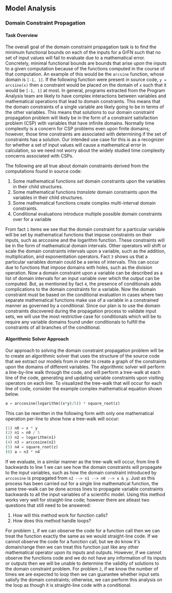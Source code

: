 ## Model Analysis

### Domain Constraint Propagation
#### Task Overview
The overall goal of the domain constraint propagation task is to find the minimum functional bounds on each of the inputs for a GrFN such that no set of input values will fail to evaluate due to a mathematical error.
Concretely, minimal functional bounds are bounds that arise upon the inputs to a given computation because of the functions computed in the course of that computation.
An example of this would be the `arcsine` function, whose domain is `[-1, 1]`.
If the following function were present in source code, `y = arcsine(x)` then a constraint would be placed on the domain of `x` such that it would be `[-1, 1]` at most.
In general, programs extracted from the Program Analysis team are likely to have complex interactions between variables and mathematical operations that lead to domain constraints.
This means that the domain constraints of a single variable are likely going to be in terms of the other variables.
This means that solutions to our domain constraint propagation problem will likely be in the form of a constraint satisfaction problem (CSP) with variables that have infinite domains.
Normally time complexity is a concern for CSP problems even upon finite domains; however, those time constraints are associated with determining if the set of constraints has a solution.
Our intended use case for this is as a recognizer for whether a set of input values will cause a mathematical error in calculation, so we need not worry about the widely studied time complexity concerns associated with CSPs.

The following are all true about domain constraints derived from the computations found in source code:
1. Some mathematical functions _set_ domain constraints upon the variables in their child structures.
2. Some mathematical functions _translate_ domain constraints upon the variables in their child structures.
3. Some mathematical functions create complex multi-interval domain constraints.
4. Conditional evaluations introduce multiple possible domain constraints over for a variable

From fact `1` items we see that the domain constraint for a particular variable will be set by mathematical functions that impose constraints on their inputs, such as arccosine and the logarithm function.
These constraints will be in the form of mathematical domain intervals.
Other operators will shift or scale the domain constraints intervals upon a variable, such as the addition, multiplication, and exponentiation operators.
Fact `3` shows us that a particular variables domain could be a series of intervals.
This can occur due to functions that impose domains with holes, such as the division operation.
Now a domain constraint upon a variable can be described as a list of domain intervals for an input variable over which the output can be computed.
But, as mentioned by fact `4`, the presence of conditionals adds complications to the domain constraints for a variable.
Now the domain constraint must be based on the conditional evaluation in cases where two separate mathematical functions make use of a variable in a constrained manner as governed by a conditional.
Since our plan is to use the domain constraints discovered during the propagation process to validate input sets, we will use the most restrictive case for conditionals which will be to require any variable domains found under conditionals to fulfill the constraints of all branches of the conditional.

#### Algorithmic Solver Approach
Our approach to solving the domain constraint propagation problem will be to create an algorithmic solver that uses the structure of the source code that we extract our models from in order to create a graph of the constraints upon the domains of different variables.
The algorithmic solver will perform a line-by-line walk through the code, and will perform a tree-walk at each line of the code, generating and updating variable constraints upon visiting operators on each line.
To visualized the tree-walk that will occur for each line of code, consider the example complex mathematical equation shown below.
```python
a = arccosine(logarithm((x*y)/5)) * square_root(z)
```
This can be rewritten in the following form with only one mathematical operation per-line to show how a tree-walk will occur:

```python
(1) n0 = x * y
(2) n1 = n0 / 5
(3) n2 = logarithm(n1)
(4) n3 = arccosine(n2)
(5) n4 = square_root(z)
(6) a = n3 * n4
```

If we evaluate, in a similar manner as the tree-walk will occur, from line 6 backwards to line 1 we can see how the domain constraints will propagate to the input variables, such as how the domain constraint introduced by `arccosine` is propagated from `n2 --> n1 --> n0 --> x & y`.
Just as this process has been carried out for a single line mathematical function, the same tree-walk can be done across lines to propagate variable constraints backwards to all the input variables of a scientific model.
Using this method works very well for straight-line code; however there are atleast two questions that still need to be answered:
1. How will this method work for function calls?
2. How does this method handle loops?

For problem `1`, if we can observe the code for a function call then we can treat the function exactly the same as we would straight-line code.
If we cannot observe the code for a function call, but we do know it's domain/range then we can treat this function just like any other mathematical operator upon its inputs and outputs.
However, if we cannot observe the functions code and we do not have any information of its inputs or outputs then we will be unable to determine the validity of solutions to the domain constraint problem.
For problem `2`, if we know the number of times we are expected to loop then we can guarantee whether input sets satisfy the domain constraints; otherwise, we can perform this analysis on the loop as though it is straight-line code with a conditional.

